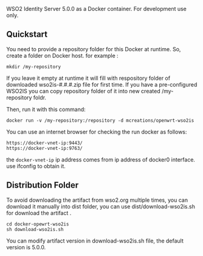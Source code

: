 WSO2 Identity Server 5.0.0 as a Docker container. For development use only.

## Quickstart
You need to provide a repository folder for this Docker at runtime.
So, create a folder on Docker host.
for example :
```
mkdir /my-repository
```
If you leave it empty at runtime it will fill with respository folder of downloaded wso2is-#.#.#.zip file for first time.
If you have a pre-configured WSO2IS you can copy repository folder of it into new created /my-repository foldr.

Then, run it with this command:
```
docker run -v /my-repository:/repository -d mcreations/openwrt-wso2is
```
You can use an internet browser for checking the run docker as follows:
```
https://docker-vnet-ip:9443/
https://docker-vnet-ip:9763/
```
the `docker-vnet-ip` ip address comes from ip address of docker0 interface. use ifconfig to obtain it.

## Distribution Folder
To avoid downloading the artifact from wso2.org multiple times, you can download it manually into dist folder, you can use dist/download-wso2is.sh for download the artifact .
```
cd docker-opewrt-wso2is
sh download-wso2is.sh
```
You can modify artifact version in download-wso2is.sh file, the default version is 5.0.0.